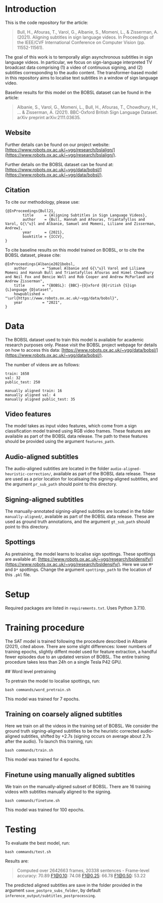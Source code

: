 # Introduction 

This is the code repository for the article: 

> Bull, H., Afouras, T., Varol, G., Albanie, S., Momeni, L., & Zisserman, A. (2021). Aligning subtitles in sign language videos. In Proceedings of the IEEE/CVF International Conference on Computer Vision (pp. 11552-11561).

The goal of this work is to temporally align asynchronous subtitles in sign language videos. In particular, we focus on sign-language interpreted TV broadcast data comprising (1) a video of continuous signing, and (2) subtitles corresponding to the audio content. The transformer-based model in this repository aims to localise text subtitles in a window of sign language video. 

Baseline results for this model on the BOBSL dataset can be found in the article: 

> Albanie, S., Varol, G., Momeni, L., Bull, H., Afouras, T., Chowdhury, H., ... & Zisserman, A. (2021). BBC-Oxford British Sign Language Dataset. arXiv preprint arXiv:2111.03635.

## Website 

Further details can be found on our project website: [https://www.robots.ox.ac.uk/~vgg/research/bslalign/](https://www.robots.ox.ac.uk/~vgg/research/bslalign/). 

Further details on the BOBSL dataset can be found at: [https://www.robots.ox.ac.uk/~vgg/data/bobsl/](https://www.robots.ox.ac.uk/~vgg/data/bobsl/). 

## Citation 

To cite our methodology, please use: 

```
{@InProceedings{Bull21,
	    title     = {Aligning Subtitles in Sign Language Videos},
	    author    = {Bull, Hannah and Afouras, Triantafyllos and Varol, G{\"u}l and Albanie, Samuel and Momeni, Liliane and Zisserman, Andrew},
        year      = {2021},
	    booktitle = {ICCV},
}
```

To cite baseline results on this model trained on BOBSL, or to cite the BOBSL dataset, please cite: 

```
@InProceedings{Albanie2021bobsl,
    author       = "Samuel Albanie and G{\"u}l Varol and Liliane Momeni and Hannah Bull and Triantafyllos Afouras and Himel Chowdhury and Neil Fox and Bencie Woll and Rob Cooper and Andrew McParland and Andrew Zisserman",
    title        = "{BOBSL}: {BBC}-{O}xford {B}ritish {S}ign {L}anguage {D}ataset",
    howpublished = "\url{https://www.robots.ox.ac.uk/~vgg/data/bobsl}",
    year         = "2021",
}
```

# Data 

The BOBSL dataset used to train this model is available for academic research purposes only. Please visit the BOBSL project webpage for details on how to access this data: [https://www.robots.ox.ac.uk/~vgg/data/bobsl/](https://www.robots.ox.ac.uk/~vgg/data/bobsl/). 

The number of videos are as follows: 
```
train: 1658
val: 32
public_test: 250

manually aligned train: 16
manually aligned val: 4
manually aligned public_test: 35
```

## Video features 

The model takes as input video features, which come from a sign classification model trained using RGB video frames. These features are available as part of the BOBSL data release. The path to these features should be provided using the argument `features_path`. 

## Audio-aligned subtitles

The audio-aligned subtitles are located in the folder `audio-aligned-heuristic-correction/`, available as part of the BOBSL data release. These are used as a prior location for localisaing the signing-aligned subtitles, and the argument `pr_sub_path` should point to this directory. 

## Signing-aligned subtitles

The manually-annotated signing-aligned subtitles are located in the folder `manually-aligned/`, available as part of the BOBSL data release. These are used as ground truth annotations, and the argument `gt_sub_path` should point to this directory. 

## Spottings 

As pretraining, the model learns to localise sign spottings. These spottings are available at: [https://www.robots.ox.ac.uk/~vgg/research/bsldensify/](https://www.robots.ox.ac.uk/~vgg/research/bsldensify/). Here we use `M*` and `D*` spottings. Change the argument `spottings_path` to the location of this `.pkl` file. 

# Setup

Required packages are listed in `requirements.txt`. Uses Python 3.7.10.

# Training procedure 

The SAT model is trained following the procedure described in Albanie (2021), cited above. There are some slight differences: lower numbers of training epochs, slightly diffent model used for feature extraction, a handful fewer episodes due to an updated version of BOBSL. The entire training procedure takes less than 24h on a single Tesla P42 GPU. 

## Word level pretraining 

To pretrain the model to localise spottings, run: 

```bash commands/word_pretrain.sh```

This model was trained for 7 epochs. 

## Training on coarsely aligned subtitles

Here we train on all the videos in the training set of BOBSL. We consider the ground truth signing-aligned subtitles to be the heuristic corrected audio-aligned subtitles, shifted by +2.7s (signing occurs on average about 2.7s after the audio). To launch this training, run: 

```bash commands/train.sh```

This model was trained for 4 epochs. 

## Finetune using manually aligned subtitles

We train on the manually-aligned subset of BOBSL. There are 16 training videos with subtitles manually aligned to the signing.

```bash commands/finetune.sh```

This model was trained for 100 epochs. 

# Testing

To evaluate the best model, run: 

```bash commands/test.sh```

Results are: 

> Computed over 2642663 frames, 20338 sentences - Frame-level accuracy: 70.89 F1@0.10: 74.08 F1@0.25: 66.78 F1@0.50: 53.22

The predicted aligned subtitles are save in the folder provided in the argument `save_postpro_subs_folder`, by default `inference_output/subtitles_postprocessing`. 

